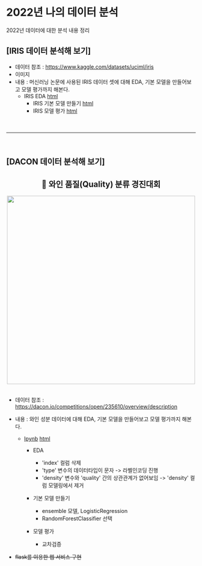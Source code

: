 # 2022년 나의 데이터 분석
 2022년 데이터에 대한 분석 내용 정리


## [IRIS 데이터 분석해 보기]
  * 데이터 참조 : https://www.kaggle.com/datasets/uciml/iris
  * 이미지 
  * 내용 : 머신러닝 논문에 사용된 IRIS 데이터 셋에 대해 EDA, 기본 모델을 만들어보고 모델 평가까지 해본다.
    * IRIS EDA [html](https://sim-yeonsoo.github.io/MyDataAnalysis/IRIS_BASIC01.html)
	  * IRIS 기본 모델 만들기 [html]()
	  * IRIS 모델 평가 [html]()
	  <br>
	<br>
-----
<br>
	  
## [DACON 데이터 분석해 보기]

<div align="center">
	<h2 align="center"> 🍷 와인 품질(Quality) 분류 경진대회</h3>
	<img src="https://sim-yeonsoo.github.io/MyDataAnalysis/Wine_Quality/wine_pic.jpg" width=500>
</div>
<br>

  * 데이터 참조 : https://dacon.io/competitions/open/235610/overview/description <br>
  
  * 내용 :  와인 성분 데이터에 대해 EDA, 기본 모델을 만들어보고 모델 평가까지 해본다.
    * [Ipynb](https://github.com/Sim-Yeonsoo/MyDataAnalysis/blob/main/Wine_Quality/Wine_Quality_EDA.ipynb) [html](https://sim-yeonsoo.github.io/MyDataAnalysis/Wine_Quality/Wine_Quality_EDA.html)
	  * EDA
	  	* 'index' 컬럼 삭제
	  	* 'type' 변수의 데이터타입이 문자 -> 라벨인코딩 진행
	  	* 'density' 변수와 'quality' 간의 상관관계가 없어보임 -> 'density' 컬럼 모델링에서 제거

	  * 기본 모델 만들기
	  	* ensemble 모델, LogisticRegression
	  	* RandomForestClassifier 선택
	  * 모델 평가
	  	* 교차검증
  
  * ~~flask를 이용한 웹 서비스 구현~~
